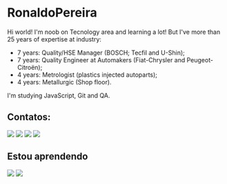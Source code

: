 # RonaldoPereira

Hi world! I'm noob on Tecnology area and learning a lot! But I've more than 25 years of expertise at industry:
- 7 years: Quality/HSE Manager (BOSCH; Tecfil and U-Shin);
- 7 years: Quality Engineer at Automakers (Fiat-Chrysler and Peugeot-Citroën);
- 4 years: Metrologist (plastics injected autoparts);
- 4 years: Metallurgic (Shop floor).

I'm studying JavaScript, Git and QA. 

## Contatos:

<div>
<a href="https://www.youtube.com/@PlayIndustrial" target="_blank"><img loading="lazy" src="https://img.shields.io/badge/YouTube-FF0000?style=for-the-badge&logo=youtube&logoColor=white" target="_blank"></a>
<a href="https://www.instagram.com/imoblima/" target="_blank"><img loading="lazy" src="https://img.shields.io/badge/-Instagram-%23E4405F?style=for-the-badge&logo=instagram&logoColor=white" target="_blank"></a>
<a href="ronaldo.lp.oficial@gmail.com"><img loading="lazy" src="https://img.shields.io/badge/Gmail-D14836?style=for-the-badge&logo=gmail&logoColor=white" target="_blank"></a>
<a href="https://www.linkedin.com/in/qualidade-sqe-lean-eqf-fmea-vda-auditor-iso/" target="_blank"><img loading="lazy" src="https://img.shields.io/badge/-LinkedIn-%230077B5?style=for-the-badge&logo=linkedin&logoColor=white" target="_blank"></a>   
</div>

## Estou aprendendo
<!DOCTYPE html> 
<html lang="pt"> 
<head>
    <meta charset="UTF-8"> 
    <meta name="viewport" content="width=device-width, initial-scale=1.0"> 
    <title>Meu Documento HTML</title> 
</head>
<body>
<i class="devicon-javascript-plain"></i>
             
<img src="https://cdn.jsdelivr.net/gh/devicons/devicon@latest/icons/git/git-original-wordmark.svg" />
          
<img src="https://cdn.jsdelivr.net/gh/devicons/devicon@latest/icons/github/github-original-wordmark.svg" />

</body>
</html> 

            
          

                    
